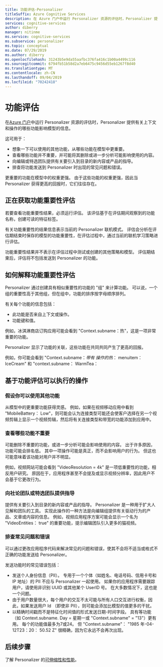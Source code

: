 ```yaml
---
title: 功能评估-Personalizer
titleSuffix: Azure Cognitive Services
description: 在 Azure 门户中运行 Personalizer 资源的评估时，Personalizer 提供有关上下文和操作的哪些功能影响模型的信息。
services: cognitive-services
author: diberry
manager: nitinme
ms.service: cognitive-services
ms.subservice: personalizer
ms.topic: conceptual
ms.date: 07/29/2019
ms.author: diberry
ms.openlocfilehash: 31243b5e9da55aafbc376fa416c1b00a4499c116
ms.sourcegitcommit: 6794fb51b58d2a7eb6475c9456d55eb1267f8d40
ms.translationtype: MT
ms.contentlocale: zh-CN
ms.lasthandoff: 09/04/2019
ms.locfileid: "70242418"
---
```

# <a name="feature-evaluation"></a>功能评估

在[Azure 门户](https://portal.azure.com)中运行 Personalizer 资源的评估时，Personalizer 提供有关上下文和操作的哪些功能影响模型的信息。 

这可用于：

* 想象一下可以使用的其他功能，从哪些功能在模型中更重要。
* 查看哪些功能并不重要，并可能将其删除或进一步分析可能影响使用的内容。
* 向编辑或特选团队提供有关要引入到目录的新内容或产品的指导。
* 排查将功能发送到 Personalizer 时出现的常见问题和错误。

更重要的功能在模型中的权重更强。 由于这些功能的权重更强，因此当 Personalizer 获得更高的回报时，它们往往存在。

## <a name="getting-feature-importance-evaluation"></a>正在获取功能重要性评估

若要查看功能重要性结果，必须运行评估。 该评估基于在评估期间观察到的功能名称，创建可读的特征标签。

有关功能重要性的结果信息表示当前的 Personalizer 联机模式。 评估会分析在评估期结束时保存的模型的功能重要性，在评估过程中，通过当前的联机学习策略进行评估。 

功能重要性结果并不表示在评估过程中测试或创建的其他策略和模型。  评估期结束后，评估将不包括发送到 Personalizer 的功能。

## <a name="how-to-interpret-the-feature-importance-evaluation"></a>如何解释功能重要性评估

Personalizer 通过创建具有相似重要性的功能的 "组" 来计算功能。 可以说，一个组的重要性高于其他组，但在组中，功能的排序按字母顺序排列。

有关每个功能的信息包括：

* 此功能是否来自上下文或操作。
* 功能键和值。

例如，冰淇淋商店订购应用可能会看到 "Context.subname：热"，这是一项非常重要的功能。

Personalizer 显示了功能的关联，这些功能在共同共同产生了更高的回报。

例如，你可能会看到 "Context.subname：*带有* *操作的热*： menuitem： IceCream" 和 "context.subname： WarmTea：

## <a name="actions-you-can-take-based-on-feature-evaluation"></a>基于功能评估可以执行的操作

### <a name="imagine-additional-features-you-could-use"></a>假设你可以使用其他功能

从模型中的更重要功能获得灵感。 例如，如果在视频移动应用中看到 "MobileBattery： Low"，则可能会认为连接类型可能还会使客户选择在另一个视频剪辑上显示一个视频剪辑，然后将有关连接类型和带宽的功能添加到应用中。

### <a name="see-what-features-are-not-important"></a>查看哪些功能不重要

可能删除不重要的功能，或进一步分析可能会影响使用的内容。 出于许多原因，功能可能会排名低。 其中一项操作可能是真正，而不会影响用户的行为。 但这也可能意味着该功能对用户并不明显。 

例如，视频网站可能会看到 "VideoResolution = 4k" 是一项低重要性的功能，相反用户研究。 原因在于，应用程序甚至不会提及或显示视频分辨率，因此用户不会基于它更改行为。

### <a name="provide-guidance-to-editorial-or-curation-teams"></a>向社论团队或特选团队提供指导

提供有关要引入到目录的新内容或产品的指导。 Personalizer 是一种用于扩大人见解和团队的工具。 实现此操作的一种方法是向编辑组提供有关驱动行为的产品、文章或内容的信息。 例如，视频应用程序方案可能会显示一个名为 "VideoEntities： true" 的重要功能，提示编辑团队引入更多的猫视频。

### <a name="troubleshoot-common-problems-and-mistakes"></a>排查常见问题和错误

可以通过更改应用程序代码来解决常见的问题和错误，使其不会将不适当或格式不正确的功能发送给 Personalizer。 

发送功能时的常见错误包括：

* 发送个人身份信息（PII）。 专用于一个个体（如姓名、电话号码、信用卡号和 IP 地址）的 PII 不应与 Personalizer 一起使用。 如果你的应用程序需要跟踪用户，请使用非识别 UUID 或其他某个 UserID 号。 在大多数情况下，这也是一个问题。
* 由于用户数量很大，每个用户的交互不太可能与所有人口交互进行权衡，因此，如果发送用户 Id （即使非 PII），则可能会添加比模型的值更多的干扰。
* 以精确时间戳而不是特征化时间值的形式发送日期-时间字段。 具有等功能（如 Context.subname. Day = 星期一或 "Context.subname" = "13"）更有用。 每个的功能值最多为7或24。 但 "Context.subname"： "1985 年-04-12T23：20： 50.52 Z" 很精确，因为它永远不会再次出现。

## <a name="next-steps"></a>后续步骤

了解 Personalizer 的[可伸缩性和性能](concepts-scalability-performance.md)。

